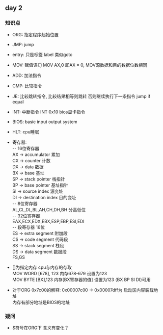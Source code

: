 ## day 2

### 知识点
- ORG: 指定程序起始位置  
- JMP: jump  
- entry: 只是标签 label 类似goto  
- MOV: 赋值语句 MOV AX,0 即AX = 0, MOV源数据和目的数据位数相同  
- ADD: 加法指令
- CMP: 比较指令
- JE: 比较跳转指令, 比较结果相等则跳转 否则继续执行下一条指令 jump if equal
- INT: 中断指令 INT 0x10 bios显卡指令
- BIOS: basic input output system
- HLT: cpu睡眠

- 寄存器:  
-- 16位寄存器  
  AX -> accumulator 累加  
  CX -> counter 计数  
  DX -> data 数据  
  BX -> base 基址  
  SP -> stack pointer 栈指针  
  BP -> base pointer 基址指针  
  SI -> source index  源变址  
  DI -> destination index  目的变址  
-- 8位寄存器  
  AL,CL,DL,BL,AH,CH,DH,BH 分高低位  
-- 32位寄存器  
  EAX,ECX,EDX,EBX,ESP,EBP,ESI,EDI  
-- 段寄存器 16位  
  ES -> extra segment 附加段  
  CS -> code segment 代码段  
  SS -> stack segment 栈段  
  DS -> data segment 数据段  
  FS,GS
- []为指定内存 cpu与内存的存取  
  MOV WORD [678], 123 内存678-679 设置为123  
  MOV BYTE [BX],123 内存[BX寄存器的值] 设置为123 {BX BP SI DI}可用  
  
- 对于ORG 0x7c00的解释:
  0x00007c00 -> 0x00007dff为 启动区内容装载地址  
  内存有部分地址是BIOS的地址  

### 疑问
- $符号在ORG下 含义有变化？  
